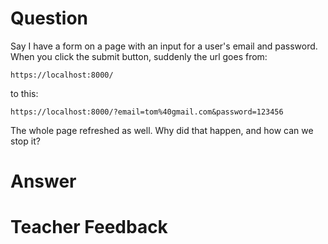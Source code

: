 # Question
Say I have a form on a page with an input for a user's email and password. When you click the submit button, suddenly the url goes from:

```plaintext
https://localhost:8000/
```
to this:
```plaintext
https://localhost:8000/?email=tom%40gmail.com&password=123456
```

The whole page refreshed as well. Why did that happen, and how can we stop it?

# Answer


# Teacher Feedback